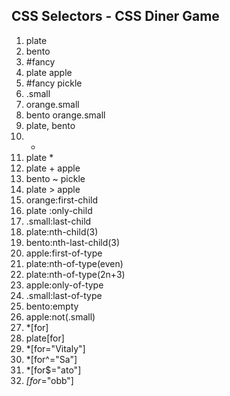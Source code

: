 ## CSS Selectors - CSS Diner Game

1. plate
2. bento
3. #fancy
4. plate apple
5. #fancy pickle
6. .small
7. orange.small
8. bento orange.small
9. plate, bento
10. *
11. plate *
12. plate + apple
13. bento ~ pickle
14. plate > apple
15. orange:first-child
16. plate :only-child
17. .small:last-child
18. plate:nth-child(3)
19. bento:nth-last-child(3)
20. apple:first-of-type
21. plate:nth-of-type(even)
22. plate:nth-of-type(2n+3)
23. apple:only-of-type
24. .small:last-of-type
25. bento:empty
26. apple:not(.small)
27. *[for]
28. plate[for]
29. *[for="Vitaly"]
30. *[for^="Sa"]
31. *[for$="ato"]
32. *[for*="obb"]
